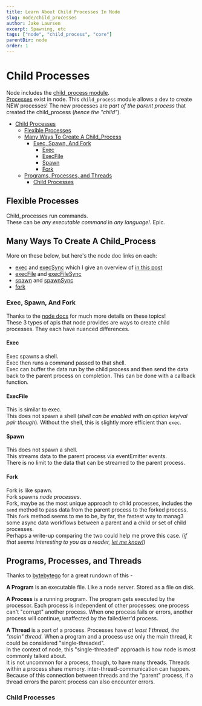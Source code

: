 ```yaml
---
title: Learn About Child Processes In Node
slug: node/child_processes
author: Jake Laursen
excerpt: Spawning, etc
tags: ["node", "child_process", "core"]
parentDir: node
order: 1
---
```


# Child Processes
Node includes the [child_process module](https://nodejs.org/dist/latest-v18.x/docs/api/child_process.html).  
[Processes](/node/process) exist in node. This `child_process` module allows a dev to create NEW processes! The new processes are _part of the parent process_ that created the child_process (_hence the "child"_).   

- [Child Processes](#child-processes)
  - [Flexible Processes](#flexible-processes)
  - [Many Ways To Create A Child\_Process](#many-ways-to-create-a-child_process)
    - [Exec, Spawn, And Fork](#exec-spawn-and-fork)
      - [Exec](#exec)
      - [ExecFile](#execfile)
      - [Spawn](#spawn)
      - [Fork](#fork)
  - [Programs, Processes, and Threads](#programs-processes-and-threads)
    - [Child Processes](#child-processes-1)


## Flexible Processes
Child_processes run commands.  
These can be _any executable command_ in _any language!_.  Epic.  

## Many Ways To Create A Child_Process  
More on these below, but here's the node doc links on each:
- [exec](https://nodejs.org/dist/latest-v18.x/docs/api/child_process.html#child_processexeccommand-options-callback) and [execSync](https://nodejs.org/dist/latest-v18.x/docs/api/child_process.html#child_processexecsynccommand-options) which I give an overview of [in this post](/node/child_processes/exec)
- [execFile](https://nodejs.org/dist/latest-v18.x/docs/api/child_process.html#child_processexecfilefile-args-options-callback) and [execFileSync](https://nodejs.org/dist/latest-v18.x/docs/api/child_process.html#child_processexecfilesyncfile-args-options)
- [spawn](https://nodejs.org/dist/latest-v18.x/docs/api/child_process.html#child_processspawncommand-args-options) and [spawnSync](https://nodejs.org/dist/latest-v18.x/docs/api/child_process.html#child_processspawnsynccommand-args-options)
- [fork](https://nodejs.org/dist/latest-v18.x/docs/api/child_process.html#child_processforkmodulepath-args-options)


### Exec, Spawn, And Fork
Thanks to the [node docs](https://nodejs.org/dist/latest-v18.x/docs/api/child_process.html) for much more details on these topics!  
These 3 types of apis that node provides are ways to create child processes. They each have nuanced differences.  

#### Exec 
Exec spawns a shell.  
Exec then runs a command passed to that shell.  
Exec can buffer the data run by the child process and then send the data back to the parent process on completion. This can be done with a callback function.  

#### ExecFile
This is similar to exec.  
This does not spawn a shell (_shell can be enabled with an option key/val pair though_). Without the shell, this is slightly more efficient than `exec`.  

#### Spawn
This does not spawn a shell.  
This streams data to the parent process via eventEmitter events.  
There is no limit to the data that can be streamed to the parent process.

#### Fork
Fork is like spawn.  
Fork spawns _node processes_.  
Fork, maybe as the most unique approach to child processes, includes the `send` method to pass data from the parent process to the forked process.  
This `fork` method seems to me to be, by far, the fastest way to manag3 some async data workflows between a parent and a child or set of child processes.  
Perhaps a write-up comparing the two could help me prove this case. (_if that seems interesting to you as a reader, [let me know!](/about)_)

## Programs, Processes, and Threads
Thanks to [bytebytego](https://www.youtube.com/watch?v=4rLW7zg21gI) for a great rundown of this - 

**A Program** is an executable file. Like a node server. Stored as a file on disk.  

**A Process** is a running program. The program gets executed by the processor. Each process is independent of other processes: one process can't "corrupt" another process. When one process fails or errors, another process will continue, unaffected by the failed/err'd process.        

**A Thread** is a part of a process. Processes have _at least 1 thread, the "main" thread._ When a program and a process use only the main thread, it could be considered "single-threaded".       
In the context of node, this "single-threaded" approach is how node is most commonly talked about.  
It is not uncommon for a process, though, to have many threads. Threads within a process share memory. inter-thread-communication can happen. Because of this connection between threads and the "parent" process, if a thread errors the parent process can also encounter errors.  


### Child Processes 